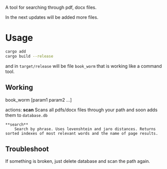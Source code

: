 A tool for searching through pdf, docx files.

In the next updates will be added more files.

# Usage
```bash
cargo add
cargo build --release
```

and in `target/release` will be file `book_worm` that is working like a command tool.

## Working
book_worm <action> [param1 param2 ...]

actions:
	**scan**
		Scans all pdfs/docx files through your path and soon adds them to `database.db`

	**search**
		Search by phrase. Uses levenshtein and jaro distances. Returns sorted indexes of most relevant words and the name of page results.

## Troubleshoot
If something is broken, just delete database and scan the path again.